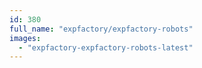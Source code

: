 ```yaml
---
id: 380
full_name: "expfactory/expfactory-robots"
images: 
  - "expfactory-expfactory-robots-latest"
---
```

